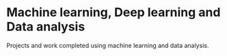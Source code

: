 # Machine learning, Deep learning and Data analysis

Projects and work completed using machine learning and data analysis.


